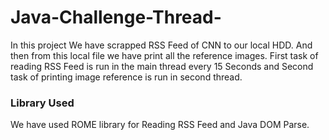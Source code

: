 # Java-Challenge-Thread-
In this project We have scrapped RSS Feed of CNN to our local HDD. And then from this local file we have print all the reference images. First task of reading RSS Feed is run in the main thread every 15 Seconds and Second task of printing image reference is run in second thread.
### Library Used
We have used ROME library for Reading RSS Feed and Java DOM Parse.
